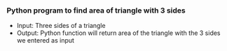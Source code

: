 ### Python program to find area of triangle with 3 sides
- Input: Three sides of a triangle
- Output: Python function will return area of the triangle with the 3 sides we entered as input
